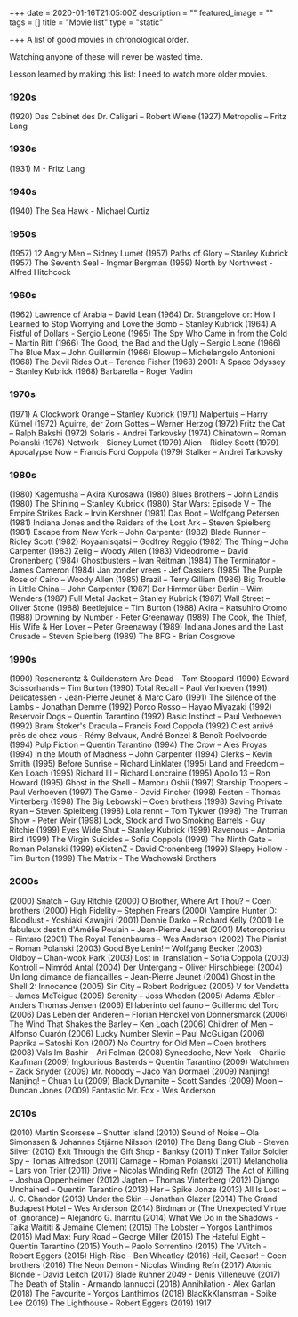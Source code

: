 +++
date = 2020-01-16T21:05:00Z
description = ""
featured_image = ""
tags = []
title = "Movie list"
type = "static"

+++
A list of good movies in chronological order.

Watching anyone of these will never be wasted time.

Lesson learned by making this list: I need to watch more older movies.

### 1920s
(1920) Das Cabinet des Dr. Caligari – Robert Wiene
(1927) Metropolis – Fritz Lang

### 1930s
(1931) M - Fritz Lang

### 1940s
(1940) The Sea Hawk - Michael Curtiz

### 1950s
(1957) 12 Angry Men – Sidney Lumet
(1957) Paths of Glory – Stanley Kubrick
(1957) The Seventh Seal - Ingmar Bergman
(1959) North by Northwest - Alfred Hitchcock

### 1960s
(1962) Lawrence of Arabia – David Lean
(1964) Dr. Strangelove or: How I Learned to Stop Worrying and Love the Bomb – Stanley Kubrick
(1964) A Fistful of Dollars - Sergio Leone
(1965) The Spy Who Came in from the Cold – Martin Ritt
(1966) The Good, the Bad and the Ugly – Sergio Leone
(1966) The Blue Max – John Guillermin
(1966) Blowup – Michelangelo Antonioni
(1968) The Devil Rides Out – Terence Fisher
(1968) 2001: A Space Odyssey – Stanley Kubrick
(1968) Barbarella – Roger Vadim

### 1970s
(1971) A Clockwork Orange – Stanley Kubrick
(1971) Malpertuis – Harry Kümel
(1972) Aguirre, der Zorn Gottes – Werner Herzog
(1972) Fritz the Cat – Ralph Bakshi
(1972) Solaris - Andrei Tarkovsky
(1974) Chinatown – Roman Polanski
(1976) Network - Sidney Lumet
(1979) Alien – Ridley Scott
(1979) Apocalypse Now – Francis Ford Coppola
(1979) Stalker – Andrei Tarkovsky

### 1980s
(1980) Kagemusha – Akira Kurosawa
(1980) Blues Brothers – John Landis
(1980) The Shining – Stanley Kubrick
(1980) Star Wars: Episode V – The Empire Strikes Back – Irvin Kershner
(1981) Das Boot – Wolfgang Petersen
(1981) Indiana Jones and the Raiders of the Lost Ark – Steven Spielberg
(1981) Escape from New York – John Carpenter
(1982) Blade Runner – Ridley Scott
(1982) Koyaanisqatsi – Godfrey Reggio
(1982) The Thing – John Carpenter
(1983) Zelig – Woody Allen
(1983) Videodrome – David Cronenberg
(1984) Ghostbusters – Ivan Reitman
(1984) The Terminator - James Cameron
(1984) Jan zonder vrees - Jef Cassiers
(1985) The Purple Rose of Cairo – Woody Allen
(1985) Brazil – Terry Gilliam
(1986) Big Trouble in Little China – John Carpenter
(1987) Der Himmer über Berlin – Wim Wenders
(1987) Full Metal Jacket – Stanley Kubrick
(1987) Wall Street – Oliver Stone
(1988) Beetlejuice – Tim Burton
(1988) Akira – Katsuhiro Otomo
(1988) Drowning by Number - Peter Greenaway
(1989) The Cook, the Thief, His Wife & Her Lover – Peter Greenaway
(1989) Indiana Jones and the Last Crusade – Steven Spielberg
(1989) The BFG - Brian Cosgrove

### 1990s
(1990) Rosencrantz & Guildenstern Are Dead – Tom Stoppard
(1990) Edward Scissorhands – Tim Burton
(1990) Total Recall – Paul Verhoeven
(1991) Delicatessen - Jean-Pierre Jeunet & Marc Caro
(1991) The Silence of the Lambs - Jonathan Demme
(1992) Porco Rosso – Hayao Miyazaki
(1992) Reservoir Dogs – Quentin Tarantino
(1992) Basic Instinct – Paul Verhoeven
(1992) Bram Stoker's Dracula – Francis Ford Coppola
(1992) C'est arrivé près de chez vous - Rémy Belvaux, André Bonzel & Benoît Poelvoorde
(1994) Pulp Fiction – Quentin Tarantino
(1994) The Crow – Ales Proyas
(1994) In the Mouth of Madness – John Carpenter
(1994) Clerks – Kevin Smith
(1995) Before Sunrise – Richard Linklater
(1995) Land and Freedom – Ken Loach
(1995) Richard III – Richard Loncraine
(1995) Apollo 13 – Ron Howard
(1995) Ghost in the Shell – Mamoru Oshii
(1997) Starship Troopers – Paul Verhoeven
(1997) The Game - David Fincher
(1998) Festen –  Thomas Vinterberg
(1998) The Big Lebowski – Coen brothers
(1998) Saving Private Ryan – Steven Spielberg
(1998) Lola rennt – Tom Tykwer
(1998) The Truman Show - Peter Weir
(1998) Lock, Stock and Two Smoking Barrels - Guy Ritchie
(1999) Eyes Wide Shut – Stanley Kubrick
(1999) Ravenous – Antonia Bird
(1999) The Virgin Suicides – Sofia Coppola
(1999) The Ninth Gate – Roman Polanski
(1999) eXistenZ - David Cronenberg
(1999) Sleepy Hollow - Tim Burton
(1999) The Matrix - The Wachowski Brothers

### 2000s
(2000) Snatch – Guy Ritchie
(2000) O Brother, Where Art Thou? – Coen brothers
(2000) High Fidelity – Stephen Frears
(2000) Vampire Hunter D: Bloodlust - Yoshiaki Kawajiri
(2001) Donnie Darko – Richard Kelly
(2001) Le fabuleux destin d'Amélie Poulain – Jean-Pierre Jeunet
(2001) Metoroporisu – Rintaro
(2001) The Royal Tenenbaums - Wes Anderson
(2002) The Pianist – Roman Polanski
(2003) Good Bye Lenin! – Wolfgang Becker
(2003) Oldboy – Chan-wook Park
(2003) Lost in Translation – Sofia Coppola
(2003) Kontroll – Nimród Antal
(2004) Der Untergang – Oliver Hirschbiegel
(2004) Un long dimance de fiançailles – Jean-Pierre Jeunet
(2004) Ghost in the Shell 2: Innocence
(2005) Sin City – Robert Rodriguez
(2005) V for Vendetta – James McTeigue
(2005) Serenity – Joss Whedon
(2005) Adams Æbler – Anders Thomas Jensen
(2006) El laberinto del fauno – Guillermo del Toro
(2006) Das Leben der Anderen – Florian Henckel von Donnersmarck
(2006) The Wind That Shakes the Barley – Ken Loach
(2006) Children of Men – Alfonso Cuarón
(2006) Lucky Number Slevin – Paul McGuigan
(2006) Paprika – Satoshi Kon
(2007) No Country for Old Men – Coen brothers
(2008) Vals Im Bashir – Ari Folman
(2008) Synecdoche, New York – Charlie Kaufman
(2009) Inglourious Basterds – Quentin Tarantino
(2009) Watchmen – Zack Snyder
(2009) Mr. Nobody – Jaco Van Dormael
(2009) Nanjing! Nanjing! – Chuan Lu
(2009) Black Dynamite – Scott Sandes
(2009) Moon – Duncan Jones
(2009) Fantastic Mr. Fox - Wes Anderson

### 2010s
(2010) Martin Scorsese – Shutter Island
(2010) Sound of Noise – Ola Simonssen & Johannes Stjärne Nilsson
(2010) The Bang Bang Club - Steven Silver
(2010) Exit Through the Gift Shop - Banksy
(2011) Tinker Tailor Soldier Spy – Tomas Alfredson
(2011) Carnage – Roman Polanski
(2011) Melancholia – Lars von Trier
(2011) Drive – Nicolas Winding Refn
(2012) The Act of Killing – Joshua Oppenheimer
(2012) Jagten – Thomas Vinterberg
(2012) Django Unchained – Quentin Tarantino
(2013) Her – Spike Jonze
(2013) All Is Lost – J. C. Chandor
(2013) Under the Skin – Jonathan Glazer
(2014) The Grand Budapest Hotel – Wes Anderson
(2014) Birdman or (The Unexpected Virtue of Ignorance) – Alejandro G. Iñárritu
(2014) What We Do in the Shadows - Taika Waititi & Jemaine Clement
(2015) The Lobster – Yorgos Lanthimos
(2015) Mad Max: Fury Road – George Miller
(2015) The Hateful Eight – Quentin Tarantino
(2015) Youth – Paolo Sorrentino
(2015) The VVitch - Robert Eggers
(2015) High-Rise - Ben Wheatley
(2016) Hail, Caesar! – Coen brothers
(2016) The Neon Demon - Nicolas Winding Refn
(2017) Atomic Blonde - David Leitch
(2017) Blade Runner 2049 - Denis Villeneuve
(2017) The Death of Stalin - Armando Iannucci
(2018) Annihilation - Alex Garlan
(2018) The Favourite - Yorgos Lanthimos
(2018) BlacKkKlansman - Spike Lee
(2019) The Lighthouse - Robert Eggers
(2019) 1917